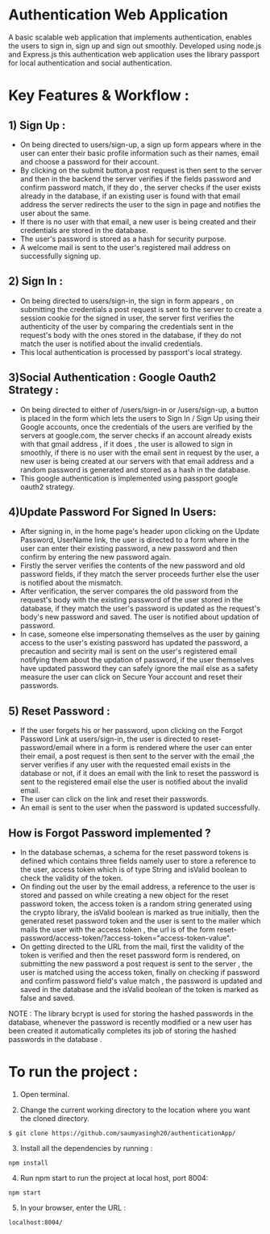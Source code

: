 # Authentication Web Application

A basic scalable web application that implements authentication, enables the users to sign in, sign up and sign out smoothly.
Developed using node.js and Express.js this authentication web application uses the library passport for local authentication and social authentication.
# Key Features & Workflow :
## 1) Sign Up : 
  - On being directed to users/sign-up, a sign up form appears where in the user can enter their basic profile information such as their names, email and choose a password for their account.
  - By clicking on the submit button,a post request is then sent to the server and then in the backend the server verifies if the fields password and confirm password match, if they do , the server checks if the user exists already in the database, if an existing user is found with that email address the server redirects the user to the sign in page and notifies the user about the same. 
  - If there is no user with that email, a new user is being created and their credentials are stored in the database.
  - The user's password is stored as a hash for security purpose. 
  - A welcome mail is sent to the user's registered mail address on successfully signing up.

## 2) Sign In : 
   - On being directed to users/sign-in, the sign in form appears , on submitting the credentials a post request is sent to the server to create a session cookie for the signed in user, the server first verifies the authenticity of the user by comparing the credentials sent in the request's body with the ones stored in the database, if they do not match the user is notified about the invalid credentials. 
   - This local authentication is processed by passport's local strategy. 

## 3)Social Authentication : Google Oauth2 Strategy :
  -  On being directed to either of  /users/sign-in or /users/sign-up, a button is placed in the form which lets the users to Sign In / Sign Up using their Google accounts, once the credentials of the users are verified by the servers at google.com, the server checks if an account already exists with that gmail address , if it does , the user is allowed to sign in smoothly, if there is no user with the email sent in request by the user, a new user is being created at our servers with that email address and a random password is generated and stored as a hash in the database. 
  -  This google authentication is implemented using passport google oauth2 strategy.
     
## 4)Update Password For Signed In Users:
   - After signing in, in the home page's header upon clicking on the Update Password, UserName link, the user is directed to a form where in the user can enter their existing password, a new password and then confirm by entering the new password again.
  - Firstly the server verifies the contents of the new password and old password fields, if they match the server proceeds further else the user is notified about the mismatch.
  - After verification, the server compares the old password from the request's body with the existing password of the user stored in the database, if they match the user's password is updated as the request's body's new password and saved. The user is notified about updation of password. 
  - In case, someone else impersonating themselves as the user by gaining access to the user's existing password has updated the password, a precaution and secirity mail is sent on the user's registered email notifying them about the updation of password, if the user themselves have updated password they can safely ignore the mail else as a safety measure the user can click on Secure Your account and reset their passwords. 
      
## 5) Reset Password :
   - If the user forgets his or her password, upon clicking on the Forgot Password Link at users/sign-in, the user is directed to reset-password/email where in a form is rendered where the user can enter their email, a post request is then sent to the server with the email ,the server verifies if any user with the requested email exists in the database or not, if it does an email with the link to reset the password is sent to the registered email else the user is notified about the invalid email. 
   - The user can click on the link and reset their passwords.
   - An email is sent to the user when the password is updated successfully.
      
## How is Forgot Password implemented ?
   - In the database schemas, a schema for the reset password tokens is defined which contains three fields namely user to store a reference to the user, access token which is  of type String and isValid boolean to check the validity of the token. 
   - On finding out the user by the email address, a reference to the user is stored and passed on while creating a new object for the reset password token, the access token is a random string generated using the crypto library, the isValid boolean is marked as true initially, then the generated reset password token and the user is sent to the mailer which  mails the user with the access token , the url is of the form reset-password/access-token/?access-token="access-token-value".
   - On getting directed to the URL from the mail, first the validity of the token is verified and then the reset password form is rendered, on submitting the new password a post request is sent to the server , the user is matched using the access token, finally on checking if password and confirm password field's value match , the password is updated and saved in the database and the isValid boolean of the token is marked as false and saved.

NOTE : The library bcrypt is used for storing the hashed passwords in the database, whenever the password is recently modified or a new user has been created it automatically completes its job of storing the hashed passwords in the database .

# To run the project :

  1) Open terminal. 
 
  2) Change the current working directory to the location where you want the cloned directory.
  
  ```
  $ git clone https://github.com/saumyasingh20/authenticationApp/
  ```
  
  3) Install all the dependencies by running :
  
  ```
  npm install
  ```
  
  4) Run npm start to run the project at local host, port 8004:
  
   ```
  npm start
  ```
  
  5) In your browser, enter the URL :
  
  ```
  localhost:8004/
  ```

